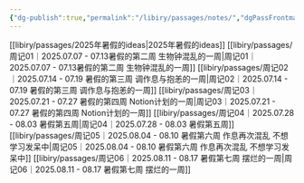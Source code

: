 ```yaml
---
{"dg-publish":true,"permalink":"/libiry/passages/notes/","dgPassFrontmatter":true,"noteIcon":"","created":"2025-08-15T09:39:29.757+08:00","updated":"2025-08-16T18:47:57.560+08:00"}
---
```



[[libiry/passages/2025年暑假的ideas\|2025年暑假的ideas]]
[[libiry/passages/周记01｜2025.07.07 - 07.13暑假的第二周 生物钟混乱的一周\|周记01｜2025.07.07 - 07.13暑假的第二周 生物钟混乱的一周]]
[[libiry/passages/周记02｜2025.07.14 - 07.19 暑假的第三周 调作息与抱恙的一周\|周记02｜2025.07.14 - 07.19 暑假的第三周 调作息与抱恙的一周]]
[[libiry/passages/周记03｜2025.07.21 - 07.27 暑假的第四周 Notion计划的一周\|周记03｜2025.07.21 - 07.27 暑假的第四周 Notion计划的一周]]
[[libiry/passages/周记04｜2025.07.28 - 08.03 暑假第五周\|周记04｜2025.07.28 - 08.03 暑假第五周]]
[[libiry/passages/周记05｜2025.08.04 - 08.10 暑假第六周 作息再次混乱 不想学习发呆中\|周记05｜2025.08.04 - 08.10 暑假第六周 作息再次混乱 不想学习发呆中]]
[[libiry/passages/周记06｜2025.08.11 - 08.17 暑假第七周 摆烂的一周\|周记06｜2025.08.11 - 08.17 暑假第七周 摆烂的一周]]
